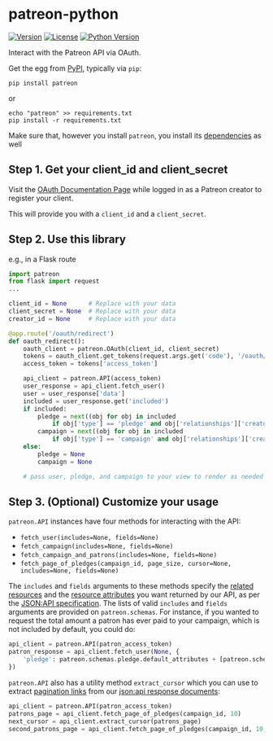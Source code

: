 # patreon-python
[![Version](https://img.shields.io/pypi/v/patreon.svg?style=flat)](http://pypi.python.org/pypi/patreon)
[![License](https://img.shields.io/pypi/l/patreon.svg?style=flat)](http://pypi.python.org/pypi/patreon)
[![Python Version](https://img.shields.io/pypi/pyversions/patreon.svg?style=flat)](http://pypi.python.org/pypi/patreon)

Interact with the Patreon API via OAuth.

Get the egg from [PyPI](https://pypi.python.org/pypi/patreon), typically via `pip`:

```
pip install patreon
```
or
```
echo "patreon" >> requirements.txt
pip install -r requirements.txt
```

Make sure that, however you install `patreon`,
you install its [dependencies](https://github.com/Patreon/patreon-python/blob/master/setup.py#L12) as well


Step 1. Get your client_id and client_secret
---
Visit the [OAuth Documentation Page](https://www.patreon.com/oauth2/documentation)
while logged in as a Patreon creator to register your client.

This will provide you with a `client_id` and a `client_secret`.


Step 2. Use this library
---
e.g., in a Flask route
```python
import patreon
from flask import request
...

client_id = None      # Replace with your data
client_secret = None  # Replace with your data
creator_id = None     # Replace with your data

@app.route('/oauth/redirect')
def oauth_redirect():
    oauth_client = patreon.OAuth(client_id, client_secret)
    tokens = oauth_client.get_tokens(request.args.get('code'), '/oauth/redirect')
    access_token = tokens['access_token']

    api_client = patreon.API(access_token)
    user_response = api_client.fetch_user()
    user = user_response['data']
    included = user_response.get('included')
    if included:
        pledge = next((obj for obj in included
            if obj['type'] == 'pledge' and obj['relationships']['creator']['data']['id'] == creator_id), None)
        campaign = next((obj for obj in included
            if obj['type'] == 'campaign' and obj['relationships']['creator']['data']['id'] == creator_id), None)
    else:
        pledge = None
        campaign = None

    # pass user, pledge, and campaign to your view to render as needed
```


Step 3. (Optional) Customize your usage
---
`patreon.API` instances have four methods for interacting with the API:
* `fetch_user(includes=None, fields=None)`
* `fetch_campaign(includes=None, fields=None)`
* `fetch_campaign_and_patrons(includes=None, fields=None)`
* `fetch_page_of_pledges(campaign_id, page_size, cursor=None, includes=None, fields=None)`

The `includes` and `fields` arguments to these methods specify
the [related resources](http://jsonapi.org/format/#fetching-includes)
and the [resource attributes](http://jsonapi.org/format/#fetching-sparse-fieldsets)
you want returned by our API, as per the [JSON:API specification](http://jsonapi.org/).
The lists of valid `includes` and `fields` arguments are provided on `patreon.schemas`.
For instance, if you wanted to request the total amount a patron has ever paid to your campaign,
which is not included by default, you could do:
```python
api_client = patreon.API(patron_access_token)
patron_response = api_client.fetch_user(None, {
    'pledge': patreon.schemas.pledge.default_attributes + [patreon.schemas.pledge.Attributes.total_historical_amount_cents]
})
```

`patreon.API` also has a utility method `extract_cursor`
which you can use to extract [pagination links](http://jsonapi.org/format/#fetching-pagination)
from our [json:api response documents](http://jsonapi.org):
```python
api_client = patreon.API(patron_access_token)
patrons_page = api_client.fetch_page_of_pledges(campaign_id, 10)
next_cursor = api_client.extract_cursor(patrons_page)
second_patrons_page = api_client.fetch_page_of_pledges(campaign_id, 10, cursor=next_cursor)
```

